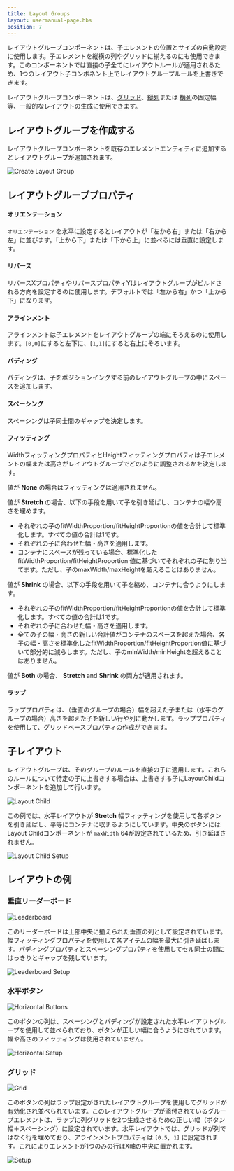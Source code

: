 ```yaml
---
title: Layout Groups
layout: usermanual-page.hbs
position: 7
---
```


レイアウトグループコンポーネントは、子エレメントの位置とサイズの自動設定に使用します。子エレメントを縦横の列やグリッドに揃えるのにも使用できます。このコンポーネントでは直接の子全てにレイアウトルールが適用されるため、1つのレイアウト子コンポネント上でレイアウトグループルールを上書きできます。

レイアウトグループコンポーネントは、[グリッド][10]、[縦列][11]または [横列][12]の固定幅等、一般的なレイアウトの生成に使用できます。

## レイアウトグループを作成する

レイアウトグループコンポーネントを既存のエレメントエンティティに追加するとレイアウトグループが追加されます。

![Create Layout Group][1]

## レイアウトグループプロパティ

#### オリエンテーション

 `オリエンテーション` を水平に設定するとレイアウトが「左から右」または「右から左」に並びます。「上から下」または「下から上」に並べるには垂直に設定します。

#### リバース

リバースXプロパティやリバースプロパティYはレイアウトグループがビルドされる方向を設定するのに使用します。デフォルトでは「左から右」かつ「上から下」になります。

#### アラインメント

アラインメントは子エレメントをレイアウトグループの端にそろえるのに使用します。`[0,0]`にすると左下に、`[1,1]`にすると右上にそろいます。

#### パディング

パディングは、子をポジションイングする前のレイアウトグループの中にスペースを追加します。

#### スペーシング

スペーシングは子同士間のギャップを決定します。

#### フィッティング

WidthフィッティングプロパティとHeightフィッティングプロパティは子エレメントの幅または高さがレイアウトグループでどのように調整されるかを決定します。

値が **None** の場合はフィッティングは適用されません。

値が **Stretch** の場合、以下の手段を用いて子を引き延ばし、コンテナの幅や高さを埋めます。

* それぞれの子のfitWidthProportion/fitHeightProportionの値を合計して標準化します。すべての値の合計は1です。
* それぞれの子に合わせた幅・高さを適用します。
* コンテナにスペースが残っている場合、標準化したfitWidthProportion/fitHeightProportion 値に基づいてそれぞれの子に割り当てます。ただし、子のmaxWidth/maxHeightを超えることはありません。

値が **Shrink** の場合、以下の手段を用いて子を縮め、コンテナに合うようにします。

* それぞれの子のfitWidthProportion/fitHeightProportionの値を合計して標準化します。すべての値の合計は1です。
* それぞれの子に合わせた幅・高さを適用します。
* 全ての子の幅・高さの新しい合計値がコンテナのスペースを超えた場合、各子の幅・高さを標準化したfitWidthProportion/fitHeightProportion値に基づいて部分的に減らします。ただし、子のminWidth/minHeightを超えることはありません。

値が **Both** の場合、 **Stretch** and **Shrink** の両方が適用されます。

#### ラップ

ラッププロパティは、（垂直のグループの場合）幅を超えた子または（水平のグループの場合）高さを超えた子を新しい行や列に動かします。ラッププロパティを使用して、グリッドベースプロパティの作成ができます。

## 子レイアウト

レイアウトグループは、そのグループのルールを直接の子に適用します。これらのルールについて特定の子に上書きする場合は、上書きする子にLayoutChildコンポーネントを追加して行います。

![Layout Child][8]

この例では、水平レイアウトが **Stretch** 幅フィッティングを使用して各ボタンを引き延ばし、平等にコンテナに収まるようにしています。中央のボタンにはLayout Childコンポーネントが `maxWidth` 64が設定されているため、引き延ばされません。

![Layout Child Setup][9]

## レイアウトの例

### 垂直リーダーボード

![Leaderboard][2]

このリーダーボードは上部中央に揃えられた垂直の列として設定されています。幅フィッティングプロパティを使用して各アイテムの幅を最大に引き延ばします。パディングプロパティとスペーシングプロパティを使用してセル同士の間にはっきりとギャップを残しています。

![Leaderboard Setup][3]

### 水平ボタン

![Horizontal Buttons][4]

このボタンの列は、スペーシングとパディングが設定された水平レイアウトグループを使用して並べられており、ボタンが正しい幅に合うようにされています。幅や高さのフィッティングは使用されていません。

![Horizontal Setup][5]

### グリッド

![Grid][6]

このボタンの列はラップ設定がされたレイアウトグループを使用してグリッドが有効化され並べられています。このレイアウトグループが添付されているグループエレメントは、ラップに列グリッドを2つ生成させるための正しい幅（ボタン幅＋スペーシング）に設定されています。水平レイアウトでは、グリッドが列ではなく行を埋めており、アラインメントプロパティは `[0.5, 1]` に設定されます。これによりエレメントが1つのみの行はX軸の中央に置かれます。

![Setup][7]

[1]: /images/user-manual/user-interface/layout-groups/create-layout-group.jpg
[2]: /images/user-manual/user-interface/layout-groups/leaderboard.jpg
[3]: /images/user-manual/user-interface/layout-groups/leaderboard-setup.jpg
[4]: /images/user-manual/user-interface/layout-groups/horizontal-layout.jpg
[5]: /images/user-manual/user-interface/layout-groups/horizontal-setup.jpg
[6]: /images/user-manual/user-interface/layout-groups/grid-layout.jpg
[7]: /images/user-manual/user-interface/layout-groups/grid-setup.jpg
[8]: /images/user-manual/user-interface/layout-groups/layout-child-max-width.jpg
[9]: /images/user-manual/user-interface/layout-groups/layout-child-setup.jpg

[10]: /user-manual/user-interface/layout-groups#grid
[11]: /user-manual/user-interface/layout-groups#vertical-leaderboard
[12]: /user-manual/user-interface/layout-groups#horizontal-buttons

